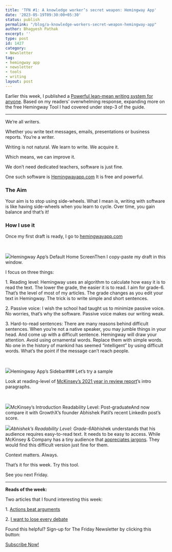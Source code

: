 ```yaml
---
title: 'TFN #1: A knowledge worker’s secret weapon: Hemingway App'
date: '2023-05-19T09:30:00+05:30'
status: publish
permalink: "/blog/a-knowledge-workers-secret-weapon-hemingway-app"
author: Bhagyesh Pathak
excerpt: ''
type: post
id: 1427
category:
- Newsletter
tag:
- hemingway app
- newsletter
- tools
- writing
layout: post
---
```


Earlier this week, I published a [Powerful lean-mean writing system for anyone](http://bhagyeshpathak.com/guides). Based on my readers’ overwhelming response, expanding more on the free Hemingway Tool I had covered under step-3 of the guide.

---

We’re all writers.

Whether you write text messages, emails, presentations or business reports. You’re a writer.

Writing is not natural. We learn to write. We acquire it.

Which means, we can improve it.

We don’t need dedicated teachers, software is just fine.

One such software is [Hemingwayapp.com](http://hemingwayapp.com/) It is free and powerful.

### The Aim

Your aim is to stop using side-wheels. What I mean is, writing with software is like having side-wheels when you learn to cycle. Over time, you gain balance and that’s it!

### How I use it

Once my first draft is ready, I go to [hemingwayapp.com](http://hemingwayapp.com/)

​

![](https://i0.wp.com/bhagyeshpathak.com/wp-content/uploads/2023/06/Hemingway-app-home-screen.png?resize=1024%2C538&ssl=1)Hemingway App’s Default Home ScreenThen I copy-paste my draft in this window.

I focus on three things:

1\. Reading level: Hemingway uses an algorithm to calculate how easy it is to read the text. The lower the grade, the easier it is to read. I aim for grade-6. That’s the level of most of my articles. The grade changes as you edit your text in Hemingway. The trick is to write simple and short sentences.

2\. Passive voice: I wish the school had taught us to minimize passive voice. No worries, that’s why the software. Passive voice makes our writing weak.

3\. Hard-to-read sentences: There are many reasons behind difficult sentences. When you’re not a native speaker, you may jumble things in your head. And come up with a difficult sentence. Hemingway will draw your attention. Avoid using ornamental words. Replace them with simple words. No one in the history of mankind has seemed “intelligent” by using difficult words. What’s the point if the message can’t reach people.

​​

![](https://i0.wp.com/bhagyeshpathak.com/wp-content/uploads/2023/06/Hemingway-app-readability-score-passive-voice-hard-to-read-sidebar.png?resize=187%2C441&ssl=1)Hemingway App’s Sidebar### Let’s try a sample

Look at reading-level of [McKinsey’s 2021 year in review report](https://www.mckinsey.com/~/media/mckinsey/featured%20insights/mckinsey%20global%20surveys/mckinsey-global-surveys-2021-a-year-in-review.pdf)’s intro paragraphs.

​

![](https://i0.wp.com/bhagyeshpathak.com/wp-content/uploads/2023/06/Hemingway-app-screen_sample-2_difficult-reading-level.png?resize=1024%2C538&ssl=1)McKinsey’s Introduction Readability Level: Post-graduateAnd now compare it with GrowthX’s founder Abhishek Patil’s recent LinkedIn post’s score.

![](https://i0.wp.com/bhagyeshpathak.com/wp-content/uploads/2023/06/Hemingway-app-screen_sample-1_easy-reading-level.png?resize=1024%2C538&ssl=1)*Abhishek’s Readability Level: Grade-6*Abhishek understands that his audience requires easy-to-read text. It needs to be easy to access. While McKinsey & Company has a tiny audience that [appreciates jargons](https://bhagyeshpathak.com/jargon-guys-my-personal-algorithm/). They would find this difficult version just fine for them.

Context matters. Always.

That’s it for this week. Try this tool.

See you next Friday.

---

**Reads of the week:**

Two articles that I found interesting this week:

1\. [Actions beat arguments](https://world.hey.com/dhh/actions-beat-arguments-2aa1da34)​

2\. [I want to lose every debate](https://sive.rs/led)

Found this helpful? Sign-up for The Friday Newsletter by clicking this button:

[Subscribe Now!](https://sisyphus-notes.ck.page/8a143eebbc)